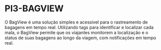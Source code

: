 # PI3-BAGVIEW
O BagView é uma solução simples e acessível para o rastreamento de bagagens em tempo real. Utilizando tags para identificar e localizar cada mala, o BagView permite que os viajantes monitorem a localização e o status de suas bagagens ao longo da viagem, com notificações em tempo real.
